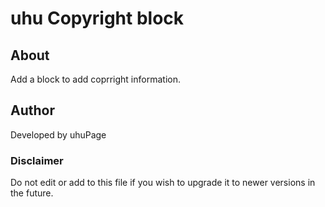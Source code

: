 # uhu Copyright block

## About

Add a block to add coprright information.

## Author

Developed by uhuPage

### Disclaimer

Do not edit or add to this file if you wish to upgrade it to newer versions in the future.

